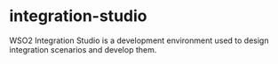 # integration-studio
WSO2 Integration Studio is a development environment used to design integration scenarios and develop them.
